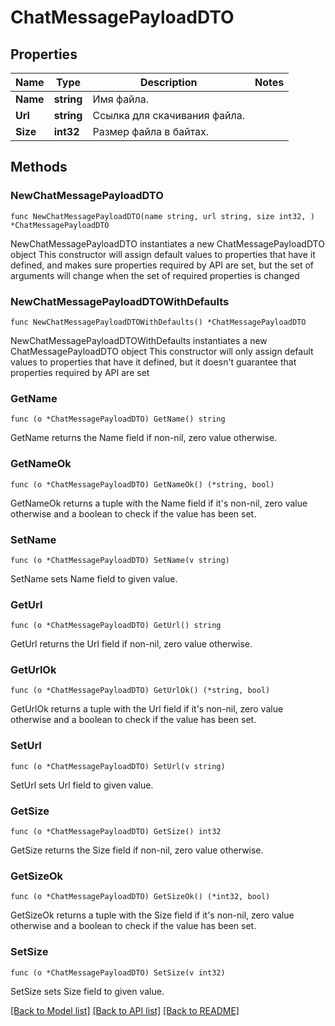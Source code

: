 # ChatMessagePayloadDTO

## Properties

Name | Type | Description | Notes
------------ | ------------- | ------------- | -------------
**Name** | **string** | Имя файла. | 
**Url** | **string** | Ссылка для скачивания файла. | 
**Size** | **int32** | Размер файла в байтах. | 

## Methods

### NewChatMessagePayloadDTO

`func NewChatMessagePayloadDTO(name string, url string, size int32, ) *ChatMessagePayloadDTO`

NewChatMessagePayloadDTO instantiates a new ChatMessagePayloadDTO object
This constructor will assign default values to properties that have it defined,
and makes sure properties required by API are set, but the set of arguments
will change when the set of required properties is changed

### NewChatMessagePayloadDTOWithDefaults

`func NewChatMessagePayloadDTOWithDefaults() *ChatMessagePayloadDTO`

NewChatMessagePayloadDTOWithDefaults instantiates a new ChatMessagePayloadDTO object
This constructor will only assign default values to properties that have it defined,
but it doesn't guarantee that properties required by API are set

### GetName

`func (o *ChatMessagePayloadDTO) GetName() string`

GetName returns the Name field if non-nil, zero value otherwise.

### GetNameOk

`func (o *ChatMessagePayloadDTO) GetNameOk() (*string, bool)`

GetNameOk returns a tuple with the Name field if it's non-nil, zero value otherwise
and a boolean to check if the value has been set.

### SetName

`func (o *ChatMessagePayloadDTO) SetName(v string)`

SetName sets Name field to given value.


### GetUrl

`func (o *ChatMessagePayloadDTO) GetUrl() string`

GetUrl returns the Url field if non-nil, zero value otherwise.

### GetUrlOk

`func (o *ChatMessagePayloadDTO) GetUrlOk() (*string, bool)`

GetUrlOk returns a tuple with the Url field if it's non-nil, zero value otherwise
and a boolean to check if the value has been set.

### SetUrl

`func (o *ChatMessagePayloadDTO) SetUrl(v string)`

SetUrl sets Url field to given value.


### GetSize

`func (o *ChatMessagePayloadDTO) GetSize() int32`

GetSize returns the Size field if non-nil, zero value otherwise.

### GetSizeOk

`func (o *ChatMessagePayloadDTO) GetSizeOk() (*int32, bool)`

GetSizeOk returns a tuple with the Size field if it's non-nil, zero value otherwise
and a boolean to check if the value has been set.

### SetSize

`func (o *ChatMessagePayloadDTO) SetSize(v int32)`

SetSize sets Size field to given value.



[[Back to Model list]](../README.md#documentation-for-models) [[Back to API list]](../README.md#documentation-for-api-endpoints) [[Back to README]](../README.md)


